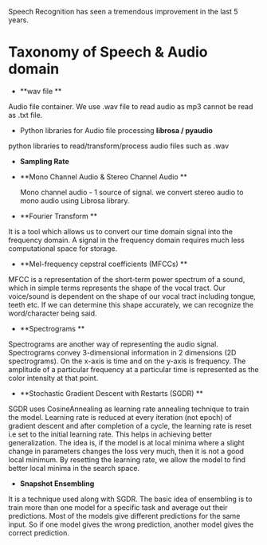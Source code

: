 Speech Recognition has seen a tremendous improvement in the last 5 years.


# Taxonomy of Speech & Audio domain
* **wav file ** 

Audio file container. We use .wav file to read audio as mp3 cannot be read as .txt file. 

* Python libraries for Audio file processing  **librosa / pyaudio**

python libraries to read/transform/process audio files such as .wav

* **Sampling Rate** 

* **Mono Channel Audio & Stereo Channel Audio ** 

  Mono channel audio - 1 source of signal. we convert stereo audio to mono audio using Librosa library.

* **Fourier Transform **

It is a tool which allows us to convert our time domain signal into the frequency domain. A signal in the frequency domain requires much less computational space for storage.

* **Mel-frequency cepstral coefficients (MFCCs) **

MFCC is a representation of the short-term power spectrum of a sound, which in simple terms represents the shape of the vocal tract. Our voice/sound is dependent on the shape of our vocal tract including tongue, teeth etc. If we can determine this shape accurately, we can recognize the word/character being said.

* **Spectrograms **

Spectrograms are another way of representing the audio signal. Spectrograms convey 3-dimensional information in 2 dimensions (2D spectrograms). On the x-axis is time and on the y-axis is frequency. The amplitude of a particular frequency at a particular time is represented as the color intensity at that point.

* **Stochastic Gradient Descent with Restarts (SGDR) **

SGDR uses CosineAnnealing as learning rate annealing technique to train the model. Learning rate is reduced at every iteration (not epoch) of gradient descent and after completion of a cycle, the learning rate is reset i.e set to the initial learning rate. This helps in achieving better generalization. The idea is, if the model is at local minima where a slight change in parameters changes the loss very much, then it is not a good local minimum. By resetting the learning rate, we allow the model to find better local minima in the search space.

* **Snapshot Ensembling** 

It is a technique used along with SGDR. The basic idea of ensembling is to train more than one model for a specific task and average out their predictions. Most of the models give different predictions for the same input. So if one model gives the wrong prediction, another model gives the correct prediction.

